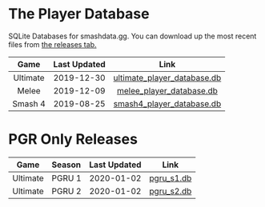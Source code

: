 # The Player Database
SQLite Databases for smashdata.gg. You can download up the most recent files from [the releases tab.](https://github.com/smashdata/ThePlayerDatabase/releases)


| Game     | Last Updated | Link |
|:--------:|:------------:|:----:|
| Ultimate |  2019-12-30  | [ultimate_player_database.db](https://github.com/smashdata/ThePlayerDatabase/releases/download/v2019.12.30/ultimate_player_database.db) |
| Melee    |  2019-12-09  | [melee_player_database.db](https://github.com/smashdata/ThePlayerDatabase/releases/download/v2019.12.09/melee_player_database.db)       |
| Smash 4  |  2019-08-25  | [smash4_player_database.db](https://github.com/smashdata/ThePlayerDatabase/releases/download/v2019.08.25/smash_4_player_database.db)    |

# PGR Only Releases
| Game     | Season | Last Updated | Link |
|:--------:|:-------|:------------:|:----:|
| Ultimate | PGRU 1 | 2020-01-02   | [pgru_s1.db](https://github.com/smashdata/ThePlayerDatabase/releases/download/vPGRU.S1.0/pgru_s1.db) |
| Ultimate | PGRU 2 | 2020-01-02   | [pgru_s2.db](https://github.com/smashdata/ThePlayerDatabase/releases/download/vPGRU.S2.0/pgru_s2.db) |
